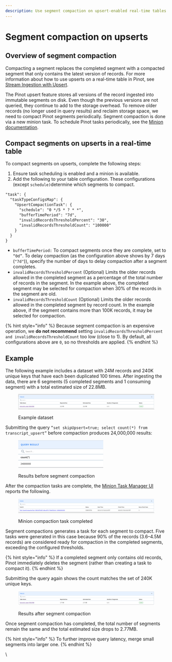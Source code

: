 ```yaml
---
description: Use segment compaction on upsert-enabled real-time tables.
---
```


# Segment compaction on upserts

## Overview of segment compaction

Compacting a segment replaces the completed segment with a compacted segment that only contains the latest version of records. For more information about how to use upserts on a real-time table in Pinot, see [Stream Ingestion with Upsert](upsert.md).

The Pinot upsert feature stores all versions of the record ingested into immutable segments on disk. Even though the previous versions are not queried, they continue to add to the storage overhead. To remove older records (no longer used in query results) and reclaim storage space, we need to compact Pinot segments periodically. Segment compaction is done via a new minion task. To schedule Pinot tasks periodically, see the [Minion documentation](../components/cluster/minion.md).

## Compact segments on upserts in a real-time table

To compact segments on upserts, complete the following steps:

1. Ensure task scheduling is enabled and a minion is available.
2. Add the following to your table configuration. These configurations (except `schedule)`determine which segments to compact.

```
"task": {
  "taskTypeConfigsMap": {
    "UpsertCompactionTask": {
      "schedule": "0 */5 * ? * *",
      "bufferTimePeriod": "7d",
      "invalidRecordsThresholdPercent": "30",
      "invalidRecordsThresholdCount": "100000"
    }
  }
}
```

* `bufferTimePeriod:` To compact segments once they are complete, set to `“0d”`. To delay compaction (as the configuration above shows by 7 days (`"7d"`)), specify the number of days to delay compaction after a segment completes.&#x20;
* `invalidRecordsThresholdPercent` (Optional)  Limits the older records allowed in the completed segment as a percentage of the total number of records in the segment. In the example above, the completed segment may be selected for compaction when 30% of the records in the segment are old.&#x20;
* `invalidRecordsThresholdCount` (Optional) Limits the older records allowed in the completed segment by record count. In the example above, if the segment contains more than 100K records, it may be selected for compaction.

{% hint style="info" %}
Because segment compaction is an expensive operation, we **do not recommend** setting `invalidRecordsThresholdPercent and invalidRecordsThresholdCount` too low (close to 1). By default, all configurations above are `0`, so no thresholds are applied.
{% endhint %}

## Example

The following example includes a dataset with 24M records and 240K unique keys that have each been duplicated 100 times. After ingesting the data, there are 6 segments (5 completed segments and 1 consuming segment) with a total estimated size of 22.8MB.&#x20;

<figure><img src="../../.gitbook/assets/Screenshot 2023-09-28 at 12.00.05 PM.png" alt=""><figcaption><p>Example dataset</p></figcaption></figure>

Submitting the query `“set skipUpsert=true; select count(*) from transcript_upsert”` before compaction produces 24,000,000 results:

<div align="left">

<figure><img src="../../.gitbook/assets/Screenshot 2023-09-28 at 12.04.07 PM.png" alt="" width="265"><figcaption><p>Results before segment compaction</p></figcaption></figure>

</div>

After the compaction tasks are complete, the [Minion Task Manager UI](../components/cluster/minion.md#task-manager-ui) reports the following.

<figure><img src="../../.gitbook/assets/Screenshot 2023-09-28 at 12.07.22 PM.png" alt=""><figcaption><p>Minion compaction task completed</p></figcaption></figure>

Segment compactions generates a task for each segment to compact. Five tasks were generated in this case because 90% of the records (3.6–4.5M records) are considered ready for compaction in the completed segments, exceeding the configured thresholds.&#x20;

{% hint style="info" %}
If a completed segment only contains old records, Pinot immediately deletes the segment (rather than creating a task to compact it).
{% endhint %}

Submitting the query again shows the count matches the set of 240K unique keys.



<figure><img src="../../.gitbook/assets/Screenshot 2023-09-28 at 12.20.05 PM.png" alt=""><figcaption><p>Results after segment compaction</p></figcaption></figure>

Once segment compaction has completed, the total number of segments remain the same and the total estimated size drops to 2.77MB.&#x20;

{% hint style="info" %}
To further improve query latency, merge small segments into larger one.
{% endhint %}



\
